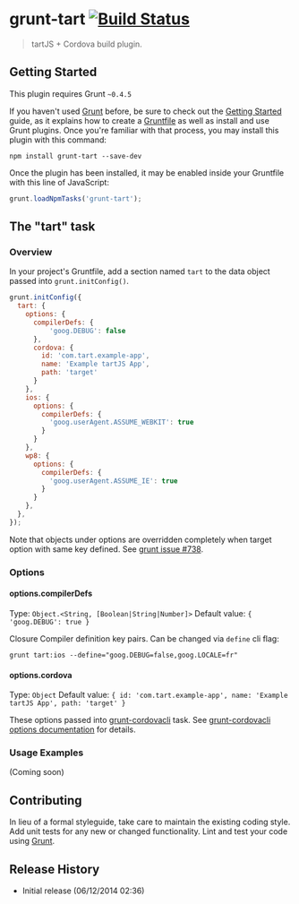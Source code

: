 # grunt-tart [![Build Status](https://img.shields.io/travis/cakuki/grunt-tart.svg?style=flat-square)](https://travis-ci.org/cakuki/grunt-tart)
> tartJS + Cordova build plugin.

## Getting Started
This plugin requires Grunt `~0.4.5`

If you haven't used [Grunt](http://gruntjs.com/) before, be sure to check out the [Getting Started](http://gruntjs.com/getting-started) guide, as it explains how to create a [Gruntfile](http://gruntjs.com/sample-gruntfile) as well as install and use Grunt plugins. Once you're familiar with that process, you may install this plugin with this command:

```shell
npm install grunt-tart --save-dev
```

Once the plugin has been installed, it may be enabled inside your Gruntfile with this line of JavaScript:

```js
grunt.loadNpmTasks('grunt-tart');
```

## The "tart" task

### Overview
In your project's Gruntfile, add a section named `tart` to the data object passed into `grunt.initConfig()`.

```js
grunt.initConfig({
  tart: {
    options: {
      compilerDefs: {
          'goog.DEBUG': false
      },
      cordova: {
        id: 'com.tart.example-app',
        name: 'Example tartJS App',
        path: 'target'
      }
    },
    ios: {
      options: {
        compilerDefs: {
          'goog.userAgent.ASSUME_WEBKIT': true
        }
      }
    },
    wp8: {
      options: {
        compilerDefs: {
          'goog.userAgent.ASSUME_IE': true
        }
      }
    },
  },
});
```

Note that objects under options are overridden completely when target option with same key defined. See [grunt issue #738](https://github.com/gruntjs/grunt/issues/738).

### Options

#### options.compilerDefs
Type: `Object.<String, [Boolean|String|Number]>`
Default value: `{ 'goog.DEBUG': true }`

Closure Compiler definition key pairs. Can be changed via `define` cli flag:

` grunt tart:ios --define="goog.DEBUG=false,goog.LOCALE=fr" `

#### options.cordova
Type: `Object`
Default value: `{
                    id: 'com.tart.example-app',
                    name: 'Example tartJS App',
                    path: 'target'
                }`

These options passed into [grunt-cordovacli](https://github.com/csantanapr/grunt-cordovacli) task. See [grunt-cordovacli options documentation](https://github.com/csantanapr/grunt-cordovacli#options) for details.

### Usage Examples

(Coming soon)

## Contributing
In lieu of a formal styleguide, take care to maintain the existing coding style. Add unit tests for any new or changed functionality. Lint and test your code using [Grunt](http://gruntjs.com/).

## Release History

* Initial release (06/12/2014 02:36)
